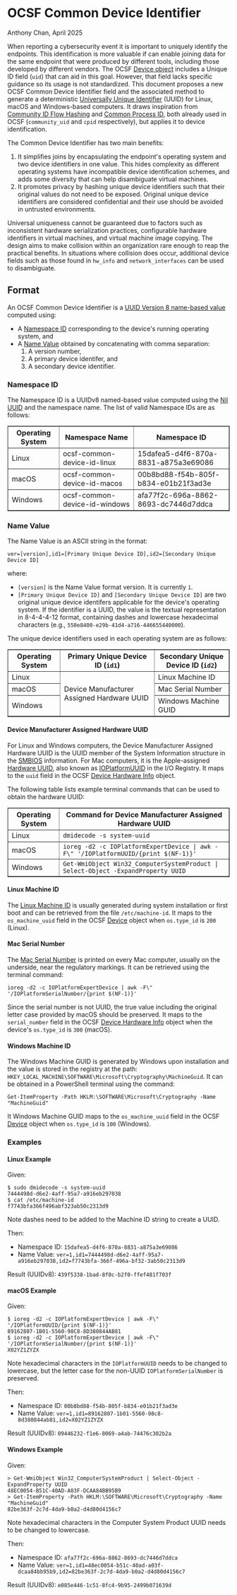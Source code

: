 # OCSF Common Device Identifier
Anthony Chan,
April 2025

When reporting a cybersecurity event it is important to uniquely identify the endpoints. This identification is more valuable if can enable joining data for the same endpoint that were produced by different tools, including those developed by different vendors. The OCSF [Device object](https://schema.ocsf.io/1.4.0/objects/device) includes a Unique ID field (`uid`) that can aid in this goal. However, that field lacks specific guidance so its usage is not standardized. This document proposes a new OCSF Common Device Identifier field and the associated method to generate a deterministic [Universally Unique Identifier](https://www.rfc-editor.org/rfc/rfc9562.html) (UUID) for Linux, macOS and Windows-based computers. It draws inspiration from [Community ID Flow Hashing](https://github.com/corelight/community-id-spec) and [Common Process ID](https://github.com/ocsf/common-process-id), both already used in OCSF (`community_uid` and `cpid` respectively), but applies it to device identification.

The Common Device Identifier has two main benefits:
1. It simplifies joins by encapsulating the endpoint's operating system and two device identifiers in one value. This hides complexity as different operating systems have incompatible device identification schemes, and adds some diversity that can help disambiguate virtual machines.
2. It promotes privacy by hashing unique device identifiers such that their original values do not need to be exposed. Original unique device identifiers are considered confidential and their use should be avoided in untrusted environments. 

Universal uniqueness cannot be guaranteed due to factors such as inconsistent hardware serialization practices, configurable hardware identifiers in virtual machines, and virtual machine image copying. The design aims to make collision within an organization rare enough to reap the practical benefits. In situations where collision does occur, additional device fields such as those found in `hw_info` and `network_interfaces` can be used to disambiguate.

## Format

An OCSF Common Device Identifier is a [UUID Version 8 name-based value](https://www.rfc-editor.org/rfc/rfc9562#name-example-of-a-uuidv8-value-n) computed using:
- A [Namespace ID](#namespace-id) corresponding to the device's running operating system, and
- A [Name Value](#name-value) obtained by concatenating with comma separation:
  1. A version number, 
  2. A primary device identifer, and
  3. A secondary device identifier.

### Namespace ID

The Namespace ID is a UUIDv8 named-based value computed using the [Nil UUID](https://www.rfc-editor.org/rfc/rfc9562.html#name-nil-uuid) and the namespace name. The list of valid Namespace IDs are as follows:

<table border="1">
<th>Operating System<th>Namespace Name<th>Namespace ID
<tr>
  <td>Linux<td>ocsf-common-device-id-linux<td>15dafea5-d4f6-870a-8831-a875a3e69086
<tr>
  <td>macOS<td>ocsf-common-device-id-macos<td>00b8bd88-f54b-805f-b834-e01b21f3ad3e
<tr>
  <td>Windows<td>ocsf-common-device-id-windows<td>afa77f2c-696a-8862-8693-dc7446d7ddca
</table>

### Name Value

The Name Value is an ASCII string in the format:

```
ver=[version],id1=[Primary Unique Device ID],id2=[Secondary Unique Device ID]
```

where:
- `[version]` is the Name Value format version. It is currently `1`.  
- `[Primary Unique Device ID]` and `[Secondary Unique Device ID]` are two original unique device identifers applicable for the device's operating system. If the identifier is a UUID, the value is the textual representation in 8-4-4-4-12 format, containing dashes and lowercase hexadecimal characters (e.g., `550e8400-e29b-41d4-a716-446655440000`). 

The unique device identifiers used in each operating system are as follows:  

<table border="1">
<th>Operating System<th>Primary Unique Device ID (<code>id1</code>)<th>Secondary Unique Device ID (<code>id2</code>)
<tr>
  <td>Linux<td rowspan="3">Device Manufacturer Assigned Hardware UUID<td>Linux Machine ID
<tr>
  <td>macOS<td>Mac Serial Number
<tr>
  <td>Windows<td>Windows Machine GUID
</table>

#### Device Manufacturer Assigned Hardware UUID

For Linux and Windows computers, the Device Manufacturer Assigned Hardware UUID is the UUID member of the System Information structure in the [SMBIOS](https://www.dmtf.org/standards/smbios) information. For Mac computers, it is the Apple-assigned [Hardware UUID](https://theapplewiki.com/wiki/UDID#Mac), also known as [IOPlatformUUID](https://github.com/apple-oss-distributions/xnu/blob/8d741a5de7ff4191bf97d57b9f54c2f6d4a15585/iokit/IOKit/IOKitKeys.h#L264-L265) in the I/O Registry. It maps to the  `uuid` field in the OCSF [Device Hardware Info](https://schema.ocsf.io/1.4.0/objects/device_hw_info) object.

The following table lists example terminal commands that can be used to obtain the hardware UUID: 

<table border="1">
<th>Operating System<th>Command for Device Manufacturer Assigned Hardware UUID
<tr>
  <td>Linux<td><code>dmidecode -s system-uuid</code>
<tr>
  <td>macOS<td><code>ioreg -d2 -c IOPlatformExpertDevice | awk -F\" '/IOPlatformUUID/{print $(NF-1)}'</code>
<tr>
  <td>Windows<td><code>Get-WmiObject Win32_ComputerSystemProduct | Select-Object -ExpandProperty UUID</code>
</table>

#### Linux Machine ID

The [Linux Machine ID](https://man7.org/linux/man-pages/man5/machine-id.5.html) is usually generated during system installation or first boot and can be retrieved from the file `/etc/machine-id`. It maps to the `os_machine_uuid` field in the OCSF [Device](https://schema.ocsf.io/1.4.0/objects/device) object when `os.type_id` is `200` (Linux).

#### Mac Serial Number

The [Mac Serial Number](https://support.apple.com/en-us/102767) is printed on every Mac computer, usually on the underside, near the regulatory markings. It can be retrieved using the terminal command:

```
ioreg -d2 -c IOPlatformExpertDevice | awk -F\" '/IOPlatformSerialNumber/{print $(NF-1)}'
```

Since the serial number is not UUID, the true value including the original letter case provided by macOS should be preserved. It maps to the `serial_number` field in the OCSF [Device Hardware Info](https://schema.ocsf.io/1.4.0/objects/device_hw_info) object when the device's `os.type_id` is `300` (macOS). 

#### Windows Machine ID

The Windows Machine GUID is generated by Windows upon installation and the value is stored in the registry at the path: `HKEY_LOCAL_MACHINE\SOFTWARE\Microsoft\Cryptography\MachineGuid`. It can be obtained in a PowerShell terminal using the command:

```
Get-ItemProperty -Path HKLM:\SOFTWARE\Microsoft\Cryptography -Name "MachineGuid"
```

It Windows Machine GUID maps to the `os_machine_uuid` field in the OCSF [Device](https://schema.ocsf.io/1.4.0/objects/device) object when `os.type_id` is `100` (Windows).

### Examples

#### Linux Example

Given:

```
$ sudo dmidecode -s system-uuid
7444498d-d6e2-4aff-95a7-a916eb297038
$ cat /etc/machine-id
f7743bfa366f496abf323ab50c2313d9
```

Note dashes need to be added to the Machine ID string to create a UUID. 

Then:
- Namespace ID: `15dafea5-d4f6-870a-8831-a875a3e69086`
- Name Value: `ver=1,id1=7444498d-d6e2-4aff-95a7-a916eb297038,id2=f7743bfa-366f-496a-bf32-3ab50c2313d9`

Result (UUIDv8): `439f5338-1bad-8f0c-b2f0-ffef481f703f`

#### macOS Example

Given:

```
$ ioreg -d2 -c IOPlatformExpertDevice | awk -F\" '/IOPlatformUUID/{print $(NF-1)}'
89162807-1B01-5560-98C8-8D380844AB81
$ ioreg -d2 -c IOPlatformExpertDevice | awk -F\" '/IOPlatformSerialNumber/{print $(NF-1)}'
X02YZ1ZYZX
```

Note hexadecimal characters in the `IOPlatformUUID` needs to be changed to lowercase, but the letter case for the non-UUID `IOPlatformSerialNumber` is preserved.

Then:
- Namespace ID: `00b8bd88-f54b-805f-b834-e01b21f3ad3e`
- Name Value: `ver=1,id1=89162807-1b01-5560-98c8-8d380844ab81,id2=X02YZ1ZYZX`

Result (UUIDv8): `09446232-f1e6-8069-a4ab-74476c302b2a`

#### Windows Example

Given:

```
> Get-WmiObject Win32_ComputerSystemProduct | Select-Object -ExpandProperty UUID
48EC0054-B51C-40AD-A03F-DCAA84BB95B9
> Get-ItemProperty -Path HKLM:\SOFTWARE\Microsoft\Cryptography -Name "MachineGuid"
82be363f-2c7d-4da9-b0a2-d4d80d4156c7
```

Note hexadecimal characters in the Computer System Product UUID needs to be changed to lowercase.

Then:
- Namespace ID: `afa77f2c-696a-8862-8693-dc7446d7ddca`
- Name Value: `ver=1,id1=48ec0054-b51c-40ad-a03f-dcaa84bb95b9,id2=82be363f-2c7d-4da9-b0a2-d4d80d4156c7`

 Result (UUIDv8): `e085e446-1c51-8fc4-9b95-2499b071639d`